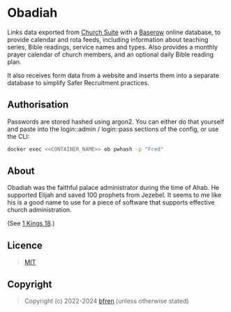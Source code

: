 # Obadiah

Links data exported from [Church Suite](https://www.churchsuite.com) with a [Baserow](https://baserow.io) online database, to provide calendar and rota feeds, including information about teaching series, Bible readings, service names and types.  Also provides a monthly prayer calendar of church members, and an optional daily Bible reading plan.

It also receives form data from a website and inserts them into a separate database to simplify Safer Recruitment practices.

## Authorisation

Passwords are stored hashed using argon2.  You can either do that yourself and paste into the login::admin / login::pass sections of the config, or use the CLI:

```bash
docker exec <<CONTAINER_NAME>> ob pwhash -p "Fred"
```

## About

Obadiah was the faithful palace administrator during the time of Ahab. He supported Elijah and saved 100 prophets from Jezebel. It seems to me like his is a good name to use for a piece of software that supports effective church administration.

(See [1 Kings 18](https://www.biblegateway.com/passage/?search=1%20Kings%2018&version=NIVUK).)

## Licence

> [MIT](https://mit.bfren.dev/2022)

## Copyright

> Copyright (c) 2022-2024 [bfren](https://bfren.dev) (unless otherwise stated)
